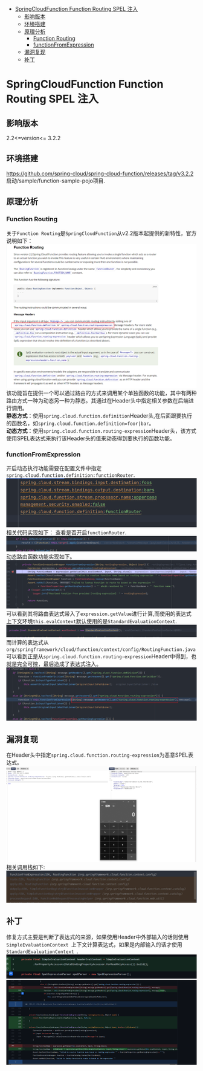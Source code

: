- [SpringCloudFunction Function Routing SPEL 注入](#springcloudfunction-function-routing-spel-注入)
  - [影响版本](#影响版本)
  - [环境搭建](#环境搭建)
  - [原理分析](#原理分析)
    - [Function Routing](#function-routing)
    - [functionFromExpression](#functionfromexpression)
  - [漏洞复现](#漏洞复现)
  - [补丁](#补丁)
# SpringCloudFunction Function Routing SPEL 注入
## 影响版本
2.2<=version<= 3.2.2
## 环境搭建
https://github.com/spring-cloud/spring-cloud-function/releases/tag/v3.2.2
启动/sample/function-sample-pojo项目.
## 原理分析
### Function Routing
关于`Function Routing`是`SpringCloudFunction`从v2.2版本起提供的新特性，官方说明如下：  
![](1.png)  
该功能旨在提供一个可以通过路由的方式来调用某个单独函数的功能，其中有两种路由方式一种为动态另一种为静态。其通过在Header头中指定相关参数在后端进行调用。  
**静态方式**：使用`spring.cloud.function.definition`Header头,在后面跟要执行的函数名，如`spring.cloud.function.definition=foor|bar`。  
**动态方式**：使用`spring.cloud.function.routing-expression`Header头，该方式使用SPEL表达式来执行该Header头的值来动态得到要执行的函数功能。
### functionFromExpression
开启动态执行功能需要在配置文件中指定`spring.cloud.function.definition:functionRouter`.
![](2.png)  
相关代码实现如下：
查看是否开启`functionRouter`.
![](6.png)
动态路由函数功能实现如下。
![](3.png)  
可以看到其将路由表达式带入了`expression.getValue`进行计算,而使用的表达式上下文环境`this.evalContext`默认使用的是`StandardEvaluationContext`.  
![](4.png)  
而计算的表达式从`org/springframework/cloud/function/context/config/RoutingFunction.java`可以看到正是从`spring.cloud.function.routing-expression`Header中得到，也就是完全可控，最后造成了表达式注入。
![](5.png)
## 漏洞复现
在Header头中指定`spring.cloud.function.routing-expression`为恶意SPEL表达式。
![](7.png)  
相关调用栈如下:
![](8.png)
## 补丁
修复方式主要是判断了表达式的来源，如果使用Header中外部输入的话则使用`SimpleEvaluationContext `上下文计算表达式，如果是内部输入的话才使用`StandardEvaluationContext `.
![](9.png)
![](10.png)